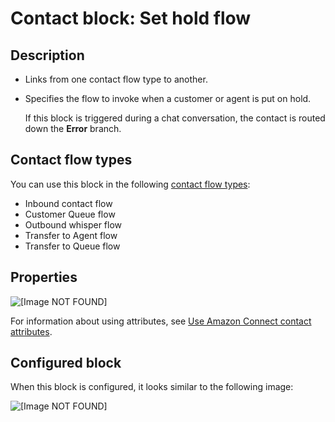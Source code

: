 # Contact block: Set hold flow<a name="set-hold-flow"></a>

## Description<a name="set-hold-flow-description"></a>
+ Links from one contact flow type to another\.
+ Specifies the flow to invoke when a customer or agent is put on hold\.

  If this block is triggered during a chat conversation, the contact is routed down the **Error** branch\.

## Contact flow types<a name="set-hold-flow-types"></a>

You can use this block in the following [contact flow types](create-contact-flow.md#contact-flow-types):
+ Inbound contact flow
+ Customer Queue flow
+ Outbound whisper flow
+ Transfer to Agent flow
+ Transfer to Queue flow

## Properties<a name="set-hold-flow-properties"></a>

![\[Image NOT FOUND\]](http://docs.aws.amazon.com/connect/latest/adminguide/images/set-hold-flow-properties.png)

For information about using attributes, see [Use Amazon Connect contact attributes](connect-contact-attributes.md)\.

## Configured block<a name="set-hold-flow-configured"></a>

When this block is configured, it looks similar to the following image:

![\[Image NOT FOUND\]](http://docs.aws.amazon.com/connect/latest/adminguide/images/set-hold-flow-configured.png)